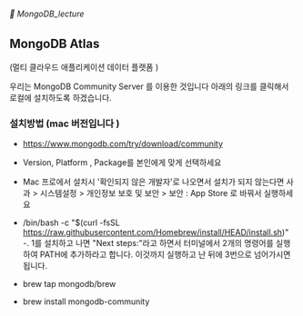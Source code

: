 ###### :cactus:  MongoDB_lecture

## MongoDB Atlas
(멀티 클라우드 애플리케이션 데이터 플랫폼 )

우리는 MongoDB Community Server 를 이용한 것입니다 아래의 링크를 클릭해서 로컬에 설치하도록 하겠습니다.
### 설치방법 (mac 버전입니다 )
- https://www.mongodb.com/try/download/community   
- Version, Platform , Package를 본인에게 맞게 선택하세요
- Mac 프로에서 설치시 '확인되지 않은 개발자'로 나오면서 설치가 되지 않는다면 사과 > 시스템설정 > 개인정보 보호 및 보안 > 보안 : App Store 로 바꿔서 실행하세요

- /bin/bash -c "$(curl -fsSL https://raw.githubusercontent.com/Homebrew/install/HEAD/install.sh)"
-. 1를 설치하고 나면  "Next steps:"라고 하면서 터미널에서 2개의 명령어를 실행하여 PATH에 추가하라고 합니다. 이것까지 실행하고 난 뒤에 3번으로 넘어가시면 됩니다. 
- brew tap mongodb/brew
- brew install mongodb-community
